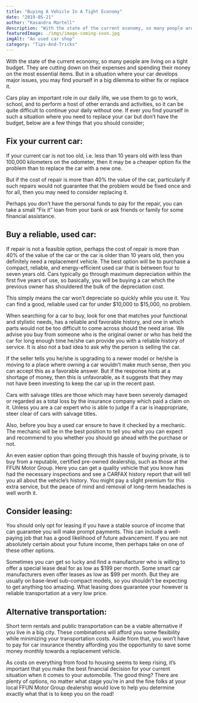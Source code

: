 ```yaml
---
title: "Buying A Vehicle In A Tight Economy"
date: "2019-05-21"
author: "Kasandra Martell"
description: "With the state of the current economy, so many people are living on a tight budget. They are cutting down on their expenses and spending their money on the most essential items. But in a situation where your car develops major issues, you may find yourself in a big dilemma to either fix or replace it."
featuredImage: ./imgs/image-coming-soon.jpg
imgAlt: "An used car shop"
category: "Tips-And-Tricks"
---
```


<!-- ![Markdown Logo](./imgs/image-coming-soon.jpg) -->

With the state of the current economy, so many people are living on a tight budget. They are cutting down on their expenses and spending their money on the most essential items. But in a situation where your car develops major issues, you may find yourself in a big dilemma to either fix or replace it.

Cars play an important role in our daily life, we use them to go to work, school, and to perform a host of other errands and activities, so it can be quite difficult to continue your daily without one. If ever you find yourself in such a situation where you need to replace your car but don’t have the budget, below are a few things that you should consider;

## Fix your current car:

If your current car is not too old, i.e. less than 10 years old with less than 100,000 kilometers on the odometer, then it may be a cheaper option fix the problem than to replace the car with a new one.

But if the cost of repair is more than 40% the value of the car, particularly if such repairs would not guarantee that the problem would be fixed once and for all, then you may need to consider replacing it.

Perhaps you don’t have the personal funds to pay for the repair, you can take a small “Fix it” loan from your bank or ask friends or family for some financial assistance.

## Buy a reliable, used car:

If repair is not a feasible option, perhaps the cost of repair is more than 40% of the value of the car or the car is older than 10 years old, then you definitely need a replacement vehicle. The best option will be to purchase a compact, reliable, and energy-efficient used car that is between four to seven years old. Cars typically go through maximum depreciation within the first five years of use, so basically, you will be buying a car which the previous owner has shouldered the bulk of the depreciation cost.

This simply means the car won’t depreciate so quickly while you use it. You can find a good, reliable used car for under $10,000 to $15,000, no problem.

When searching for a car to buy, look for one that matches your functional and stylistic needs, has a reliable and favorable history, and one in which parts would not be too difficult to come across should the need arise. We advise you buy from someone who is the original owner or who has held the car for long enough time he/she can provide you with a reliable history of service. It is also not a bad idea to ask why the person is selling the car.

If the seller tells you he/she is upgrading to a newer model or he/she is moving to a place where owning a car wouldn’t make much sense, then you can accept this as a favorable answer. But if the response hints at a shortage of money, then this is unfavorable, as it suggests that they may not have been investing to keep the car up in the recent past.

Cars with salvage titles are those which may have been severely damaged or regarded as a total loss by the insurance company which paid a claim on it. Unless you are a car expert who is able to judge if a car is inappropriate, steer clear of cars with salvage titles.

Also, before you buy a used car ensure to have it checked by a mechanic. The mechanic will be in the best position to tell you what you can expect and recommend to you whether you should go ahead with the purchase or not.

An even easier option than going through this hassle of buying private, is to buy from a reputable, certified pre-owned dealership, such as those at the FFUN Motor Group. Here you can get a quality vehicle that you know has had the necessary inspections and see a CARFAX history report that will tell you all about the vehicle’s history. You might pay a slight premium for this extra service, but the peace of mind and removal of long-term headaches is well worth it.

## Consider leasing:

You should only opt for leasing if you have a stable source of income that can guarantee you will make prompt payments. This can include a well-paying job that has a good likelihood of future advancement. If you are not absolutely certain about your future income, then perhaps take on one of these other options.

Sometimes you can get so lucky and find a manufacturer who is willing to offer a special lease deal for as low as $199 per month. Some smart car manufacturers even offer leases as low as $99 per month. But they are usually on base-level sub-compact models, so you shouldn’t be expecting to get anything too amazing. What leasing does guarantee your however is reliable transportation at a very low price.

## Alternative transportation:

Short term rentals and public transportation can be a viable alternative if you live in a big city. These combinations will afford you some flexibility while minimizing your transportation costs. Aside from that, you won’t have to pay for car insurance thereby affording you the opportunity to save some money monthly towards a replacement vehicle.

As costs on everything from food to housing seems to keep rising, it’s important that you make the best financial decision for your current situation when it comes to your automobile. The good thing? There are plenty of options, no matter what stage you’re in and the fine folks at your local FFUN Motor Group dealership would love to help you determine exactly what that is to keep you on the road!
